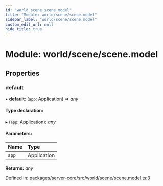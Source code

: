 ```yaml
---
id: "world_scene_scene_model"
title: "Module: world/scene/scene.model"
sidebar_label: "world/scene/scene.model"
custom_edit_url: null
hide_title: true
---
```


# Module: world/scene/scene.model

## Properties

### default

• **default**: (`app`: Application) => *any*

#### Type declaration:

▸ (`app`: Application): *any*

#### Parameters:

Name | Type |
:------ | :------ |
`app` | Application |

**Returns:** *any*

Defined in: [packages/server-core/src/world/scene/scene.model.ts:3](https://github.com/xr3ngine/xr3ngine/blob/65dfcf39a/packages/server-core/src/world/scene/scene.model.ts#L3)

